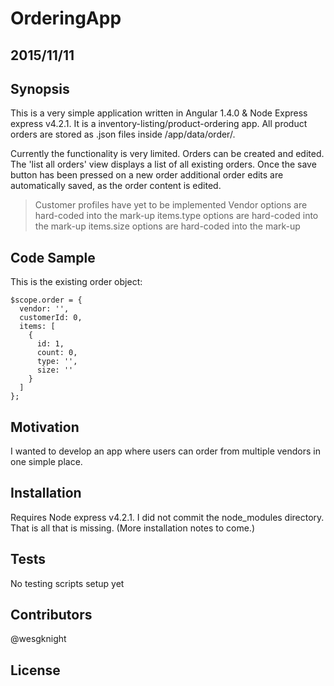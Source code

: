# OrderingApp

## 2015/11/11
## Synopsis

This is a very simple application written in Angular 1.4.0 & Node Express express v4.2.1.  It is a inventory-listing/product-ordering app. All product orders are stored as .json files inside /app/data/order/.

Currently the functionality is very limited.  Orders can be created and edited.  The 'list all orders' view displays a list of all existing orders.  Once the save button has been pressed on a new order additional order edits are automatically saved, as the order content is edited.

> Customer profiles have yet to be implemented
> Vendor options are hard-coded into the mark-up
> items.type options are hard-coded into the mark-up
> items.size options are hard-coded into the mark-up

## Code Sample
This is the existing order object:
```
$scope.order = {
  vendor: '',
  customerId: 0,
  items: [
    {
      id: 1,
      count: 0,
      type: '',
      size: ''
    }
  ]
};
```
## Motivation
I wanted to develop an app where users can order from multiple vendors in one simple place.  

## Installation
Requires Node express v4.2.1.  I did not commit the node_modules directory.  That is all that is missing.  (More installation notes to come.)

## Tests
No testing scripts setup yet

## Contributors
@wesgknight

## License



